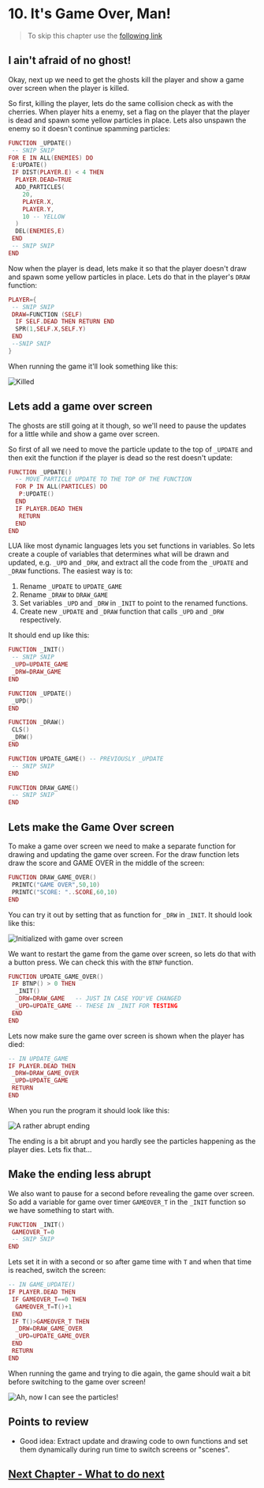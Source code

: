 # 10. It's Game Over, Man!

> To skip this chapter use the [following link](https://www.pico-8-edu.com/?c=AHB4YQwaBIQCwKzObYwu7c0N5CvNLY0OJUUBBC5Mji5tjK1srmevTwHkLKyt7M2uTO6LrgdGAQSOLSyvTK5nTwEEBA-gmjtO2PfBS-jw6pfIfNb48BGufolIXfSEZzj9BY6-wx0H3N8kXjmm7_IkeocHqB4hGmiqh2iqqko6-_TvkA3cNCMRNGOzGd0Qd4iNxF3Z57Ws_PsCSR4PrWgKOUZmML5pKFqZMozAoFLghFL4c5NS_HuVpvixoSl_n6UU-miKuwyGnmGjVjnYCEaqw4qZtSybG8uyaKyZS5QWpnXLsZO39dJAP2fHoJgyP0bMz8CcUSCQKKxST2RRM5iuDSozZHGnLCxz4KMitHRi2UCi8A1mdgZmRESVwyFJNCfOOrZ13EQhSo7U-QrcH8mDrfQdNkYGmmYxShTfqrWBcKZ7hXBzdCmIs1D2PLfJNQz4HQN_KgMJuL1CkWJoa2AwGJCnTKs4qpRpFpsm7BaX5q7TGVCnmFkKHkEoaEHSRluqHin2ZEPt4xd3RaoSqbJcsSTCVHT5ViVg48exwPGsFHFsJR1e40nZzAjrQ7ROaXRz0v9WynHPzNyQTfxQioQf0uOU6UpXBsa68jDTDJmm2NlZTJYS60cc6cIsWw6clC37T56c6uXWS1HTW003uiOLVFEXEILl0Q8F9UvNR8H8jiK1tioaGEjmVoIOOII77bYuV0SV7GKOME8LvSi76YcKwsoHmk9DnOowa3qjQpBqg4HaeLXTb_n0-xA1-08ZeChZlYPKhigUjqHUNcQVni3xZddLhGF6RBBXq8UQzYBueESDVetPufbHuIJiPBYmvk4Je8iv-5d2xFq4tdTLtq1oNQ4cOS1lHA5otsPfxhHzqvPcKwI_wtCle-JkpvWRrt-QtNu36b1Zz-TiqEKrx0nEDsyp2QJC_CUS-1fEHwrn7qM4KtTNIeqefGJwuRMzv7fFDDUga7ev9t7CgpqpZpJu5ULbCZwfCnB7RddiTZjKuQylpqv9TxF0ukGXPYwf1kYrI2ncDpB_mNvF9_FrAT8cAB-SAHz4SW8BCvpWitqrt7U_BpdHq4ZVw0aSpYndUOAhilZ8EAxqUtZzDzGzs8KIAaweQIYBM6Egv8U7X6Id2IiKiY1IVjhO242kcoF34CnUK93s4ki-Z4_J9WJoSTVUJf2RosdYOiUuDJ2hicafhNmIaFokMkc34ZBU01QQrhsZKHwkU1B4wFMMJYDFAW0Upc3YpPTKYhUYL9QIWDH_NZLO_WwlsV0Y_irbfIrFTENsQ0JwaYFpA2V1baXs19jM2s54DcX4U0B8C8vUGlJma8MNxoUockSbGx4QH7GClDJrhls-fEmyIfklH7DQRlgipCJgpUq8SyBgatglI9q9kxPQGJ6xqtO2-yN9rYwPegrakJvVaof4jcC29p00jBzj4LACpmeUGD2pqw7lLUoVj81sp32tpE5vbej5yOYc0IUDex7IZdNfsXBo5fb0ELooHGDrxLaBLQLbDjXFRjGYxwpbc_FcW80JPIiuSM6Zpa1kJmV6AA==&g=wG6AwDjA1Bw-wk6CwATg1Dw-wcHQHQaAaAaQDQDQ1Dw-wdXgaAaAaAYQBQVAFAVw-wdXg6EoCAIQ1Dw-wcHQHQqQqYSASA1Dw-wj6CQSQSA1Dw-wk6AwCSQFAFAFAF)

## I ain't afraid of no ghost!

Okay, next up we need to get the ghosts kill the player and show a game over screen when the player is killed.

So first, killing the player, lets do the same collision check as with the cherries. When player hits a enemy, set a flag on the player that the player is dead and spawn some yellow particles in place. Lets also unspawn the enemy so it doesn't continue spamming particles:

```lua
FUNCTION _UPDATE()
 -- SNIP SNIP
FOR E IN ALL(ENEMIES) DO
 E:UPDATE()
 IF DIST(PLAYER.E) < 4 THEN
  PLAYER.DEAD=TRUE
  ADD_PARTICLES(
    20,
    PLAYER.X,
    PLAYER.Y,
    10 -- YELLOW
  )
  DEL(ENEMIES,E)
 END
 -- SNIP SNIP
END
```

Now when the player is dead, lets make it so that the player doesn't draw and spawn some yellow particles in place. Lets do that in the player's `DRAW` function:

```lua
PLAYER={
 -- SNIP SNIP
 DRAW=FUNCTION (SELF)
  IF SELF.DEAD THEN RETURN END
  SPR(1,SELF.X,SELF.Y)
 END
 --SNIP SNIP
}
```

When running the game it'll look something like this:

![Killed](./assets/10-killed-ouch.gif)

## Lets add a game over screen

The ghosts are still going at it though, so we'll need to pause the updates for a little while and show a game over screen.

So first of all we need to move the particle update to the top of `_UPDATE` and then exit the function if the player is dead so the rest doesn't update:

```lua
FUNCTION _UPDATE()
  -- MOVE PARTICLE UPDATE TO THE TOP OF THE FUNCTION
  FOR P IN ALL(PARTICLES) DO
   P:UPDATE()
  END
  IF PLAYER.DEAD THEN
   RETURN
  END
END
```

LUA like most dynamic languages lets you set functions in variables. So lets create a couple of variables that determines what will be drawn and updated, e.g. `_UPD` and `_DRW`, and extract all the code from the `_UPDATE` and `_DRAW` functions. The easiest way is to:

1. Rename `_UPDATE` to `UPDATE_GAME`
2. Rename `_DRAW` to `DRAW_GAME`
3. Set variables `_UPD` and `_DRW` in `_INIT` to point to the renamed functions.
4. Create new `_UPDATE` and `_DRAW` function that calls `_UPD` and `_DRW` respectively.

It should end up like this:

```lua
FUNCTION _INIT()
 -- SNIP SNIP
 _UPD=UPDATE_GAME
 _DRW=DRAW_GAME
END

FUNCTION _UPDATE()
 _UPD()
END

FUNCTION _DRAW()
 CLS()
 _DRW()
END

FUNCTION UPDATE_GAME() -- PREVIOUSLY _UPDATE
 -- SNIP SNIP
END

FUNCTION DRAW_GAME()
 -- SNIP SNIP
END
```

## Lets make the Game Over screen

To make a game over screen we need to make a separate function for drawing and updating the game over screen. For the draw function lets draw the score and GAME OVER in the middle of the screen:

```lua
FUNCTION DRAW_GAME_OVER()
 PRINTC("GAME OVER",50,10)
 PRINTC("SCORE: "..SCORE,60,10)
END
```

You can try it out by setting that as function for `_DRW` in `_INIT`. It should look like this:

![Initialized with game over screen](./assets/10-game-over-screen.png)

We want to restart the game from the game over screen, so lets do that with a button press. We can check this with the `BTNP` function.

```lua
FUNCTION UPDATE_GAME_OVER()
 IF BTNP() > 0 THEN
  _INIT()
  _DRW=DRAW_GAME   -- JUST IN CASE YOU'VE CHANGED
  _UPD=UPDATE_GAME -- THESE IN _INIT FOR TESTING
 END
END
```

Lets now make sure the game over screen is shown when the player has died:

```lua
-- IN UPDATE_GAME
IF PLAYER.DEAD THEN
 _DRW=DRAW_GAME_OVER
 _UPD=UPDATE_GAME
 RETURN
END
```

When you run the program it should look like this:

![A rather abrupt ending](./assets/10-abrupt-ending.gif)

The ending is a bit abrupt and you hardly see the particles happening as the player dies. Lets fix that...

## Make the ending less abrupt

We also want to pause for a second before revealing the game over screen. So add a variable for game over timer `GAMEOVER_T` in the `_INIT` function so we have something to start with.

```lua
FUNCTION _INIT()
 GAMEOVER_T=0
 -- SNIP SNIP
END
```

Lets set it in with a second or so after game time with `T` and when that time is reached, switch the screen:

```lua
-- IN GAME_UPDATE()
IF PLAYER.DEAD THEN
 IF GAMEOVER_T==0 THEN
  GAMEOVER_T=T()+1
 END
 IF T()>GAMEOVER_T THEN
  _DRW=DRAW_GAME_OVER
  _UPD=UPDATE_GAME_OVER
 END
 RETURN
END
```

When running the game and trying to die again, the game should wait a bit before switching to the game over screen!

![Ah, now I can see the particles!](./assets/10-killed-better-game-over.gif)

## Points to review

- Good idea: Extract update and drawing code to own functions and set them dynamically during run time to switch screens or "scenes".

## [Next Chapter - What to do next](./11-what-to-do-next.md)
